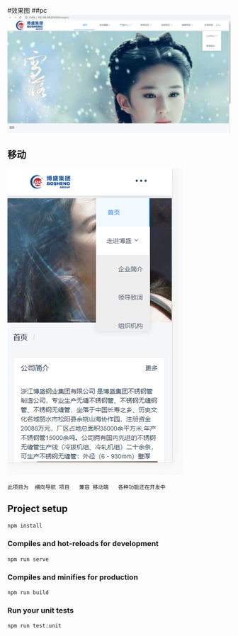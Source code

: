 #效果图
##pc
![Image text](https://github.com/17600777607/vue-iview/blob/master/src/assets/demo/1.jpg)

## 移动
![Image text](https://github.com/17600777607/vue-iview/blob/master/src/assets/demo/2.jpg)
~~~~
此项目为  横向导航 项目   兼容 移动端   各种功能还在开发中
~~~~
## Project setup
```
npm install
```

### Compiles and hot-reloads for development
```
npm run serve
```

### Compiles and minifies for production
```
npm run build
```

### Run your unit tests
```
npm run test:unit
```
